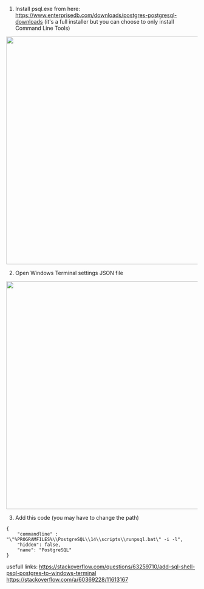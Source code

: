 1. Install psql.exe from here: https://www.enterprisedb.com/downloads/postgres-postgresql-downloads 
 (it's a full installer but you can choose to only install Command Line Tools)

<img src="https://user-images.githubusercontent.com/14952198/141530400-19b8159d-7ed4-42fd-bff0-15f64169fd3f.png" width="600">

2. Open Windows Terminal settings JSON file

<img src="https://user-images.githubusercontent.com/14952198/141530467-3b235713-edb6-4b7f-9cbc-9dceaab2d60a.png" width="600">

3. Add this code (you may have to change the path)

```
{
    "commandline" : "\"%PROGRAMFILES%\\PostgreSQL\\14\\scripts\\runpsql.bat\" -i -l",
    "hidden": false,
    "name": "PostgreSQL"
}
```

usefull links:
https://stackoverflow.com/questions/63259710/add-sql-shell-psql-postgres-to-windows-terminal
https://stackoverflow.com/a/60369228/11613167
